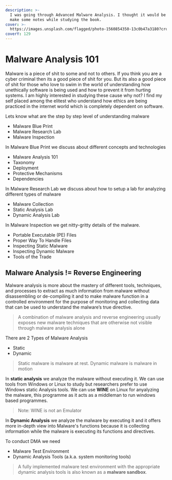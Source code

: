 ```yaml
---
description: >-
  I was going through Advanced Malware Analysis. I thought it would be good to
  make some notes while studying the book.
cover: >-
  https://images.unsplash.com/flagged/photo-1560854350-13c0b47a3180?crop=entropy&cs=srgb&fm=jpg&ixid=MnwxOTcwMjR8MHwxfHNlYXJjaHwxfHxtYWx3YXJlfGVufDB8fHx8MTY4MzE4NjQ1Nw&ixlib=rb-4.0.3&q=85
coverY: 129
---
```


# Malware Analysis 101

Malware is a piece of shit to some and not to others. If you think you are a cyber criminal then its a good piece of shit for you. But its also a good piece of shit for those who love to swim in the world of understanding how unethically software is being used and how to prevent it from hurting systems. I am highly interested in studying these cause why not? I find my self placed among the elitest who understand how ethics are being practiced in the internet world which is completely dependent on software.

Lets know what are the step by step level of understanding  malware

* Malware Blue Print
* Malware Research Lab
* Malware Inspection

&#x20;In Malware Blue Print we discuss about different concepts and technologies

* Malware Analysis 101
* Taxonomy
* Deployment
* Protective Mechanisms
* Dependencies

In Malware Research Lab we discuss about how to setup a lab for analyzing different types of malware

* Malware Collection
* Static Analysis Lab
* Dynamic Analysis Lab

In Malware Inspection we get nitty-gritty details of the malware.

* Portable Executable (PE) Files
* Proper Way To Handle Files
* Inspecting Static Malware
* Inspecting Dynamic Malware
* Tools of the Trade

## Malware Analysis != Reverse Engineering

Malware analysis is more about the mastery of different tools, techniques, and processes to extract as much information from malware without disassembling or de-compiling it and to make malware function in a controlled environment for the purpose of monitoring and collecting data that can be used to understand the malware’s true directive.

> A combination of malware analysis and reverse engineering usually exposes new malware techniques that are otherwise not visible through malware analysis alone

There are 2 Types of Malware Analysis

* Static
* Dynamic

> Static malware is malware at rest. Dynamic malware is malware in motion

In **static analysis** we analyze the malware without executing it. We can use tools from Windows or Linux to study but researchers prefer to use Windows static Analysis tools. We can use **WINE** on Linux for anyalyzing the malware, this programme as it acts as a middleman to run windows based programmes.

> Note: WINE is not an Emulator

In **Dynamic Analysis** we analyze the malware by executing it and it offers more in-depth view into Malware's functions because it is collecting information while the malware is executing its functions and directives.

To conduct DMA we need

* Malware Test Environment
* Dynamic Analysis Tools (a.k.a. system monitoring tools)

> A fully implemented malware test environment with the appropriate dynamic analysis tools is also known as a **malware sandbox**.



